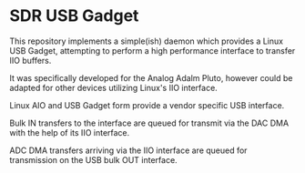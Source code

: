 # SDR USB Gadget

This repository implements a simple(ish) daemon which provides a Linux USB Gadget, attempting to perform a high performance interface to transfer IIO buffers.

It was specifically developed for the Analog Adalm Pluto, however could be adapted for other devices utilizing Linux's IIO interface.

Linux AIO and USB Gadget form provide a vendor specific USB interface.

Bulk IN transfers to the interface are queued for transmit via the DAC DMA with the help of its IIO interface.

ADC DMA transfers arriving via the IIO interface are queued for transmission on the USB bulk OUT interface.

